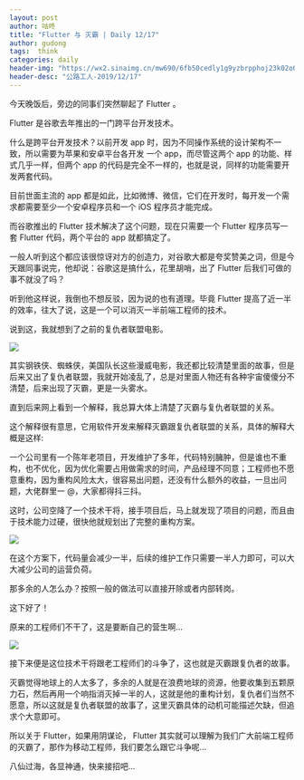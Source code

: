```yaml
---
layout: post
author: 咕咚
title: "Flutter 与 灭霸 | Daily 12/17"
author: gudong
tags:  think
categories: daily
header-img: "https://wx2.sinaimg.cn/mw690/6fb50cedly1g9yzbrpphoj23k02o0b2c.jpg"
header-desc: "公路工人-2019/12/17"
---
```


今天晚饭后，旁边的同事们突然聊起了 Flutter 。

Flutter 是谷歌去年推出的一门跨平台开发技术。

什么是跨平台开发技术？以前开发 app 时，因为不同操作系统的设计架构不一致，所以需要为苹果和安卓平台各开发 一个 app，而尽管这两个 app 的功能、样式几乎一样，但两个 app 的代码是完全不一样的，也就是说，同样的功能需要开发两套代码。

目前世面主流的 app 都是如此，比如微博、微信，它们在开发时，每开发一个需求都需要至少一个安卓程序员和一个 iOS 程序员才能完成。

而谷歌推出的 Flutter 技术解决了这个问题，现在只需要一个 Flutter 程序员写一套 Flutter 代码，两个平台的 app 就都搞定了。

一般人听到这个都应该很惊讶对方的创造力，对谷歌大都是夸奖赞美之词，但是今天跟同事说完，他却说：谷歌这是搞什么，花里胡哨，出了 Flutter 后我们可做的事不就没了吗？

听到他这样说，我倒也不想反驳，因为说的也有道理。毕竟 Flutter 提高了近一半的效率，往大了说，这是一个可以消灭一半前端工程师的技术。

说到这，我就想到了之前的复仇者联盟电影。

![](https://timgsa.baidu.com/timg?image&quality=80&size=b9999_10000&sec=1577200029&di=fa8419fd6976c5bde4682729c9f240f8&imgtype=jpg&er=1&src=http%3A%2F%2Fpic.rmb.bdstatic.com%2F00271105ffc6b7560533dd24ce8c51e84066.jpeg%40c_1%2Cw_1921%2Ch_1011%2Cx_0%2Cy_0)

其实钢铁侠、蜘蛛侠，美国队长这些漫威电影，我还都比较清楚里面的故事，但是后来又出了复仇者联盟，我就开始凌乱了，总是对里面人物还有各种宇宙傻傻分不清楚，后来出现了灭霸，更是一头雾水。

直到后来网上看到一个解释，我总算大体上清楚了灭霸与复仇者联盟的关系。

这个解释很有意思，它用软件开发来解释灭霸跟复仇者联盟的关系，具体的解释大概是这样:

一个公司里有一个陈年老项目，开发维护了多年，代码特别臃肿，但是谁也不重构，也不优化，因为优化需要占用做需求的时间，产品经理不同意；工程师也不愿意重构，因为重构风险太大，很容易出问题，还没有什么额外的收益，一旦出问题，大佬群里一 @，大家都得抖三抖。

这时，公司空降了一个技术干将，接手项目后，马上就发现了项目的问题，而且由于技术能力过硬，很快他就规划出了完整的重构方案。

![](https://tva1.sinaimg.cn/large/006tNbRwly1ga04vgz07uj30hw0ceabw.jpg)

在这个方案下，代码量会减少一半，后续的维护工作只需要一半人力即可，可以大大减少公司的运营负荷。

那多余的人怎么办？按照一般的做法可以直接开除或者内部转岗。

这下好了！

原来的工程师们不干了，这是要断自己的营生啊…

![](https://tva1.sinaimg.cn/large/006tNbRwly1ga04pa06ebj30pk0h0nda.jpg)

接下来便是这位技术干将跟老工程师们的斗争了，这也就是灭霸跟复仇者的故事。

灭霸觉得地球上的人太多了，多余的人就是在浪费地球的资源，他要收集到五颗原力石，然后再用一个响指消灭掉一半的人，这就是他的重构计划，复仇者们当然不愿意，所以这就是复仇者联盟的故事了，这里灭霸具体的动机可能描述欠缺，但追求个大意即可。

所以关于 Flutter，如果用阴谋论， Flutter 其实就可以理解为我们广大前端工程师的灭霸了，那作为移动工程师，我们要怎么跟它斗争呢…

八仙过海，各显神通，快来接招吧...

